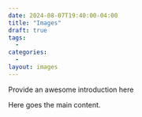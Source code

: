 ```yaml
--- 
date: 2024-08-07T19:40:00-04:00 
title: "Images" 
draft: true 
tags: 
  -  
categories: 
  - 
layout: images
--- 
```

  
Provide an awesome introduction here 
  
<!--more--> 
  
Here goes the main content. 
